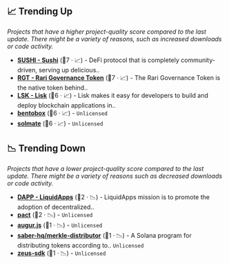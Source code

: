 ## 📈 Trending Up

_Projects that have a higher project-quality score compared to the last update. There might be a variety of reasons, such as increased downloads or code activity._

- <b><a href="https://github.com/sushiswap">SUSHI - Sushi</a></b> (🥈7 · 📈) - DeFi protocol that is completely community-driven, serving up delicious.. <code><img src="https://git.io/J9cO9" style="display:inline;" width="13" height="13"></code>
- <b><a href="https://github.com/Rari-Capital">RGT - Rari Governance Token</a></b> (🥇7 · 📈) - The Rari Governance Token is the native token behind.. <code><img src="https://git.io/J9cO9" style="display:inline;" width="13" height="13"></code>
- <b><a href="https://github.com/LiskHQ">LSK - Lisk</a></b> (🥇6 · 📈) - Lisk makes it easy for developers to build and deploy blockchain applications in..
- <b><a href="{}">bentobox</a></b> (🥇6 · 📈) -  <code>Unlicensed</code>
- <b><a href="{}">solmate</a></b> (🥇6 · 📈) -  <code>Unlicensed</code>

## 📉 Trending Down

_Projects that have a lower project-quality score compared to the last update. There might be a variety of reasons such as decreased downloads or code activity._

- <b><a href="https://github.com/liquidapps-io">DAPP - LiquidApps</a></b> (🥈2 · 📉) - LiquidApps mission is to promote the adoption of decentralized..
- <b><a href="{}">pact</a></b> (🥈2 · 📉) -  <code>Unlicensed</code>
- <b><a href="{}">augur.js</a></b> (🥉1 · 📉) -  <code>Unlicensed</code>
- <b><a href="{}">saber-hq/merkle-distributor</a></b> (🥉1 · 📉) - A Solana program for distributing tokens according to.. <code>Unlicensed</code>
- <b><a href="{}">zeus-sdk</a></b> (🥉1 · 📉) -  <code>Unlicensed</code>

